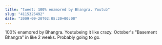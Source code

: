 ```yaml
---
title: "tweet: 100% enamored by Bhangra. Youtub"
slug: "4115325492"
date: "2009-09-20T02:08:20+00:00"
---
```

100% enamored by Bhangra. Youtubeing it like crazy. October's "Basement Bhangra" in like 2 weeks. Probably going to go.